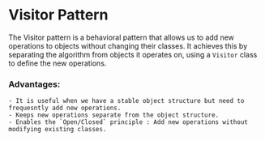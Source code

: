 # Visitor Pattern

The Visitor pattern is a behavioral pattern that allows us to add new operations
to objects without changing their classes.
It achieves this by separating the algorithm from objects it operates on, using 
a `Visitor` class to define the new operations. 

### Advantages:
    - It is useful when we have a stable object structure but need to frequesntly add new operations.
    - Keeps new operations separate from the object structure.
    - Enables the `Open/Closed` principle : Add new operations without modifying existing classes.